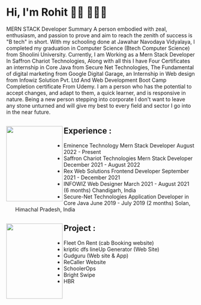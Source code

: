 # Hi, I'm Rohit 👋🏾 👩🏾‍💻


MERN STACK Developer  Summary A person embodied with zeal, enthusiasm, and passion to prove and aim to reach the zenith of success is "B tech" in short. With my schooling done at Jawahar Navodaya Vidyalaya, I completed my graduation in Computer Science (Btech Computer Science) from Shoolini University. Currently, I am Working as a Mern Stack Developer In Saffron Chariot Technologies, Along with all this I have Four Certificates an internship in Core Java from Secure Net Technologies, The Fundamental of digital marketing from Google Digital Garage, an Internship in Web design from Infowiz Solution Pvt. Ltd And Web Development Boot Camp Completion certificate From Udemy. I am a person who has the potential to accept changes, and adapt to them, a quick learner, and is responsive in nature. Being a new person stepping into corporate I don't want to leave any stone unturned and will give my best to every field and sector I go into in the near future.


## Experience : <a href="https://github.com/rohitbansal11/My_Profile"><img align="left" width="150" height="200" src="https://res.cloudinary.com/djqw1f0jn/image/upload/v1666240627/pngegg_zkuzc5.png"></a>
- Eminence Technology Mern Stack Developer August 2022 - Present  
- Saffron Chariot Technologies Mern Stack Developer December 2021 - August 2022
- Rex Web Solutions Frontend Developer September 2021 - December 2021 
- INFOWIZ Web Designer March 2021 - August 2021 (6 months) Chandigarh, India
- Secure-Net Technologies Application Developer in Core Java June 2019 - July 2019 (2 months) Solan, Himachal Pradesh, India

## Project  : <a href="https://github.com/rohitbansal11/My_Profile"><img align="left" width="150" height="200" src="https://res.cloudinary.com/djqw1f0jn/image/upload/v1666240627/pngegg_zkuzc5.png"></a>
- Fleet On Rent (cab Booking website)  
- kriptic dfs lineUp Generator (Web Site)
- Gudguru (Web site & App)
- ReCaller Website
- SchoolerOps
- Bright Swipe
- HBR
  
